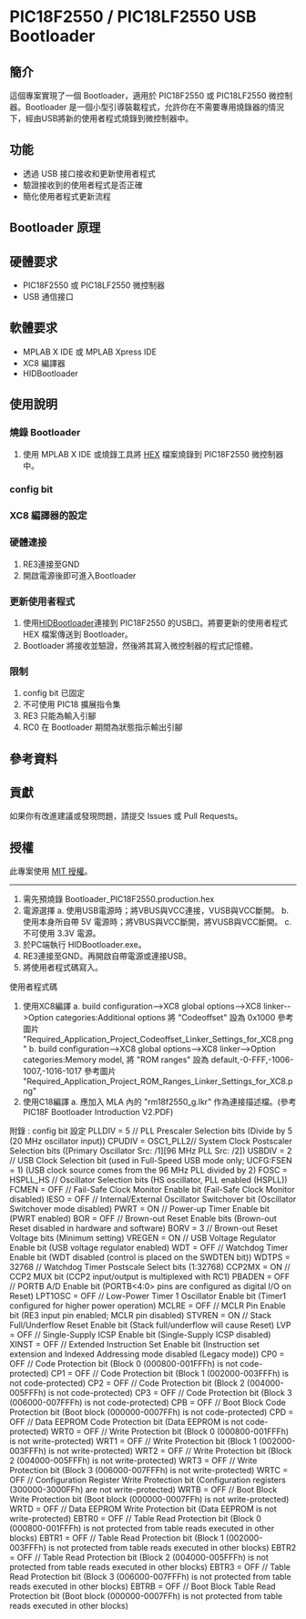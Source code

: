 # PIC18F2550 / PIC18LF2550 USB Bootloader
## 簡介
這個專案實現了一個 Bootloader，適用於 PIC18F2550 或 PIC18LF2550 微控制器。Bootloader 是一個小型引導裝載程式，允許你在不需要專用燒錄器的情況下，經由USB將新的使用者程式燒錄到微控制器中。

## 功能
- 透過 USB 接口接收和更新使用者程式
- 驗證接收到的使用者程式是否正確
- 簡化使用者程式更新流程

## Bootloader 原理

## 硬體要求
- PIC18F2550 或 PIC18LF2550 微控制器
- USB 通信接口

## 軟體要求
- MPLAB X IDE 或 MPLAB Xpress IDE
- XC8 編譯器
- HIDBootloader

## 使用說明
### 燒錄 Bootloader
  1. 使用 MPLAB X IDE 或燒錄工具將 [HEX](https://github.com/SuperRockManZero/PIC18F2550-Bootloader/blob/main/Code/production/Bootloader_PIC18F2550.production.hex) 檔案燒錄到 PIC18F2550 微控制器中。
### config bit
### XC8 編譯器的設定
### 硬體連接
 1. RE3連接至GND
 2. 開啟電源後即可進入Bootloader
### 更新使用者程式
  1. 使用[HIDBootloader](https://github.com/SuperRockManZero/PIC18F2550-Bootloader/blob/main/Manual%20and%20Win%20APP/Win/HIDBootloader.exe)連接到 PIC18F2550 的USB口。將要更新的使用者程式 HEX 檔案傳送到 Bootloader。
  2.  Bootloader 將接收並驗證，然後將其寫入微控制器的程式記憶體。
### 限制
 1. config bit 已固定
 2. 不可使用 PIC18 擴展指令集
 3. RE3 只能為輸入引腳
 4. RC0 在 Bootloader 期間為狀態指示輸出引腳

## 參考資料

## 貢獻
如果你有改進建議或發現問題，請提交 Issues 或 Pull Requests。

## 授權
此專案使用 [MIT 授權](LICENSE)。

**********************
1. 需先預燒錄 Bootloader_PIC18F2550.production.hex
2. 電源選擇
	a. 使用USB電源時；將VBUS與VCC連接，VUSB與VCC斷開。
	b. 使用本身所自帶 5V 電源時；將VBUS與VCC斷開，將VUSB與VCC斷開。
	c. 不可使用 3.3V 電源。
3. 於PC端執行 HIDBootloader.exe。
4. RE3連接至GND。再開啟自帶電源或連接USB。
5. 將使用者程式碼寫入。

使用者程式碼
1. 使用XC8編譯
	a. build configuration-->XC8 global options-->XC8 linker-->Option categories:Additional options
   	   將 "Codeoffset" 設為 0x1000
   	   參考圖片 "Required_Application_Project_Codeoffset_Linker_Settings_for_XC8.png"
	b. build configuration-->XC8 global options-->XC8 linker-->Option categories:Memory model,
   	   將 "ROM ranges" 設為 default,-0-FFF,-1006-1007,-1016-1017
	   參考圖片 "Required_Application_Project_ROM_Ranges_Linker_Settings_for_XC8.png"
1. 使用C18編譯
	a. 應加入 MLA 內的 "rm18f2550_g.lkr" 作為連接描述檔。(參考 PIC18F Bootloader Introduction V2.PDF)


附錄 : config bit 設定
	PLLDIV = 5       // PLL Prescaler Selection bits (Divide by 5 (20 MHz oscillator input))
	CPUDIV = OSC1_PLL2// System Clock Postscaler Selection bits ([Primary Oscillator Src: /1][96 MHz PLL Src: /2])
	USBDIV = 2       // USB Clock Selection bit (used in Full-Speed USB mode only; UCFG:FSEN = 1) (USB clock source comes from the 96 MHz PLL divided by 2)
	FOSC = HSPLL_HS  // Oscillator Selection bits (HS oscillator, PLL enabled (HSPLL))
	FCMEN = OFF      // Fail-Safe Clock Monitor Enable bit (Fail-Safe Clock Monitor disabled)
	IESO = OFF       // Internal/External Oscillator Switchover bit (Oscillator Switchover mode disabled)
	PWRT = ON        // Power-up Timer Enable bit (PWRT enabled)
	BOR = OFF        // Brown-out Reset Enable bits (Brown-out Reset disabled in hardware and software)
	BORV = 3         // Brown-out Reset Voltage bits (Minimum setting)
	VREGEN = ON      // USB Voltage Regulator Enable bit (USB voltage regulator enabled)
	WDT = OFF        // Watchdog Timer Enable bit (WDT disabled (control is placed on the SWDTEN bit))
	WDTPS = 32768    // Watchdog Timer Postscale Select bits (1:32768)
	CCP2MX = ON      // CCP2 MUX bit (CCP2 input/output is multiplexed with RC1)
	PBADEN = OFF     // PORTB A/D Enable bit (PORTB<4:0> pins are configured as digital I/O on Reset)
	LPT1OSC = OFF    // Low-Power Timer 1 Oscillator Enable bit (Timer1 configured for higher power operation)
	MCLRE = OFF      // MCLR Pin Enable bit (RE3 input pin enabled; MCLR pin disabled)
	STVREN = ON      // Stack Full/Underflow Reset Enable bit (Stack full/underflow will cause Reset)
	LVP = OFF        // Single-Supply ICSP Enable bit (Single-Supply ICSP disabled)
	XINST = OFF      // Extended Instruction Set Enable bit (Instruction set extension and Indexed Addressing mode disabled (Legacy mode))
	CP0 = OFF        // Code Protection bit (Block 0 (000800-001FFFh) is not code-protected)
	CP1 = OFF        // Code Protection bit (Block 1 (002000-003FFFh) is not code-protected)
	CP2 = OFF        // Code Protection bit (Block 2 (004000-005FFFh) is not code-protected)
	CP3 = OFF        // Code Protection bit (Block 3 (006000-007FFFh) is not code-protected)
	CPB = OFF        // Boot Block Code Protection bit (Boot block (000000-0007FFh) is not code-protected)
	CPD = OFF        // Data EEPROM Code Protection bit (Data EEPROM is not code-protected)
	WRT0 = OFF       // Write Protection bit (Block 0 (000800-001FFFh) is not write-protected)
	WRT1 = OFF       // Write Protection bit (Block 1 (002000-003FFFh) is not write-protected)
	WRT2 = OFF       // Write Protection bit (Block 2 (004000-005FFFh) is not write-protected)
	WRT3 = OFF       // Write Protection bit (Block 3 (006000-007FFFh) is not write-protected)
	WRTC = OFF       // Configuration Register Write Protection bit (Configuration registers (300000-3000FFh) are not write-protected)
	WRTB = OFF       // Boot Block Write Protection bit (Boot block (000000-0007FFh) is not write-protected)
	WRTD = OFF       // Data EEPROM Write Protection bit (Data EEPROM is not write-protected)
	EBTR0 = OFF      // Table Read Protection bit (Block 0 (000800-001FFFh) is not protected from table reads executed in other blocks)
	EBTR1 = OFF      // Table Read Protection bit (Block 1 (002000-003FFFh) is not protected from table reads executed in other blocks)
	EBTR2 = OFF      // Table Read Protection bit (Block 2 (004000-005FFFh) is not protected from table reads executed in other blocks)
	EBTR3 = OFF      // Table Read Protection bit (Block 3 (006000-007FFFh) is not protected from table reads executed in other blocks)
	EBTRB = OFF      // Boot Block Table Read Protection bit (Boot block (000000-0007FFh) is not protected from table reads executed in other blocks)
